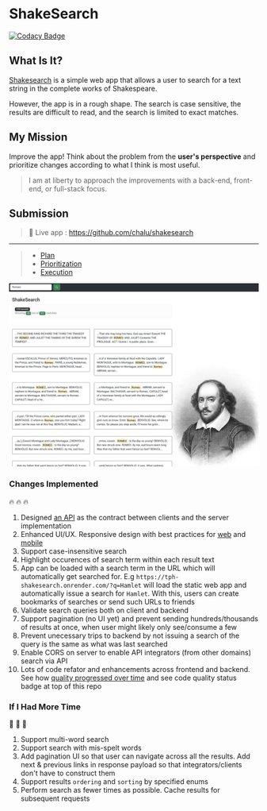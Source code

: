# ShakeSearch

[![Codacy Badge](https://app.codacy.com/project/badge/Grade/7fc94d170eff459eb06cf0ee4eb82579)](https://www.codacy.com/gh/chalu/shakesearch/dashboard?utm_source=github.com&utm_medium=referral&utm_content=chalu/shakesearch&utm_campaign=Badge_Grade)

## What Is It?

[Shakesearch](https://pulley-shakesearch.onrender.com/) is a simple web app that allows a user to search for a text string in the complete works of Shakespeare.

However, the app is in a rough shape. The search is case sensitive, the results are difficult to read, and the search is limited to exact matches.

## My Mission

Improve the app!
Think about the problem from the **user's perspective** and prioritize changes according to what I think is most useful.

> I am at liberty to approach the improvements with a back-end, front-end, or full-stack focus.

## Submission

> :rocket: Live app : https://github.com/chalu/shakesearch

---

>   -   [Plan](https://github.com/users/chalu/projects/1/views/1)
>   -   [Prioritization](https://github.com/users/chalu/projects/1/views/3)
>   -   [Execution](https://github.com/users/chalu/projects/1/views/2)

![ShakeSearch](./app-on-desktop.png "ShakeSearch")

### Changes Implemented

:fire: :fire: :fire:

1.  Designed [an API](https://tph-shakesearch.onrender.com/api/) as the contract between clients and the server implementation
2.  Enhanced UI/UX. Responsive design with best practices for [web](https://pagespeed.web.dev/report?url=https%3A%2F%2Ftph-shakesearch.onrender.com%2F&form_factor=desktop) and [mobile](https://pagespeed.web.dev/report?url=https%3A%2F%2Ftph-shakesearch.onrender.com%2F)
3.  Support case-insensitive search
4.  Highlight occurences of search term within each result text
5.  App can be loaded with a search term in the URL which will automatically get searched for. E.g `https://tph-shakesearch.onrender.com/?q=Hamlet` will load the static web app and automatically issue a search for `Hamlet`. With this, users can create bookmarks of searches or send such URLs to friends
6.  Validate search queries both on client and backend
7.  Support pagination (no UI yet) and prevent sending hundreds/thousands of results at once, when user might likely only see/consume a few
8.  Prevent unecessary trips to backend by not issuing a search of the query is the same as what was last searched
9.  Enable CORS on server to enable API integrators (from other domains) search via API
10. Lots of code refator and enhancements across frontend and backend. See how [quality progressed over time](https://app.codacy.com/gh/chalu/shakesearch/dashboard?branch=dev) and see code quality status badge at top of this repo

### If I Had More Time

:muscle: :muscle: :muscle:

1.  Support multi-word search
2.  Support search with mis-spelt words
3.  Add pagination UI so that user can navigate across all the results. Add next & previous links in response payload so that integrators/clients don't have to construct them
4.  Support results `ordering` and `sorting` by specified enums
5.  Perform search as fewer times as possible. Cache results for subsequent requests
